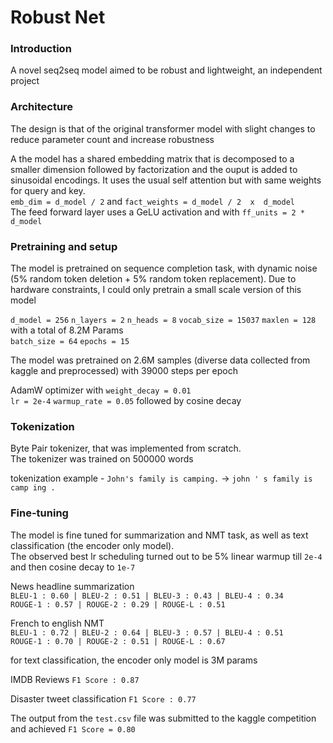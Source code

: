 # Robust Net 
### Introduction
A novel seq2seq model aimed to be robust and lightweight, an independent project

### Architecture

The design is that of the original transformer model with slight changes to reduce parameter count and increase robustness

A the model has a shared embedding matrix that is decomposed to a smaller dimension followed by factorization and the ouput is added to sinusoidal encodings.
It uses the usual self attention but with same weights for query and key.\
`emb_dim = d_model / 2` and `fact_weights = d_model / 2  x  d_model`\
The feed forward layer uses a GeLU activation and with `ff_units = 2 * d_model`

### Pretraining and setup

The model is pretrained on sequence completion task, with dynamic noise (5% random token deletion + 5% random token replacement).
Due to hardware constraints, I could only pretrain a small scale version of this model

`d_model = 256` `n_layers = 2` `n_heads = 8` `vocab_size = 15037` `maxlen = 128` with a total of 8.2M Params\
`batch_size = 64` `epochs = 15`

The model was pretrained on 2.6M samples (diverse data collected from kaggle and preprocessed) with 39000 steps per epoch

AdamW optimizer with `weight_decay = 0.01`\
`lr = 2e-4` `warmup_rate = 0.05` followed by cosine decay

### Tokenization

Byte Pair tokenizer, that was implemented from scratch.\
The tokenizer was trained on 500000 words 

tokenization example - 
`John's family is camping.` -> `john ' s family is camp ing .`

### Fine-tuning

The model is fine tuned for summarization and NMT task, as well as text classification (the encoder only model).\
The observed best lr scheduling turned out to be
5% linear warmup till `2e-4` and then cosine decay to `1e-7`

News headline summarization\
`BLEU-1 : 0.60 | BLEU-2 : 0.51 | BLEU-3 : 0.43 | BLEU-4 : 0.34`\
`ROUGE-1 : 0.57 | ROUGE-2 : 0.29 | ROUGE-L : 0.51`

French to english NMT\
`BLEU-1 : 0.72 | BLEU-2 : 0.64 | BLEU-3 : 0.57 | BLEU-4 : 0.51`\
`ROUGE-1 : 0.70 | ROUGE-2 : 0.51 | ROUGE-L : 0.67`

for text classification, the encoder only model is 3M params

IMDB Reviews
`F1 Score : 0.87`

Disaster tweet classification
`F1 Score : 0.77`

The output from the `test.csv` file was submitted to the kaggle competition and achieved `F1 Score = 0.80`













